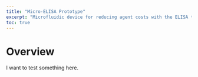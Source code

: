 ```yaml
---
title: "Micro-ELISA Prototype"
excerpt: "Microfluidic device for reducing agent costs with the ELISA technique."
toc: true
---
```


# Overview
I want to test something here.